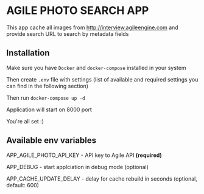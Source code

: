 # AGILE PHOTO SEARCH APP

This app cache all images from http://interview.agileengine.com and provide search URL to search by metadata fields

## Installation
Make sure you have `Docker` and `docker-compose` installed in your system

Then create `.env` file with settings (list of available and required settings you can find in the following section)
 
Then run `docker-compose up -d`

Application will start on 8000 port

You're all set :)

## Available env variables
APP_AGILE_PHOTO_API_KEY - API key to Agile API **(required)**

APP_DEBUG - start applciation in debug mode (optional)

APP_CACHE_UPDATE_DELAY - delay for cache rebuild in seconds (optional, default: 600)
